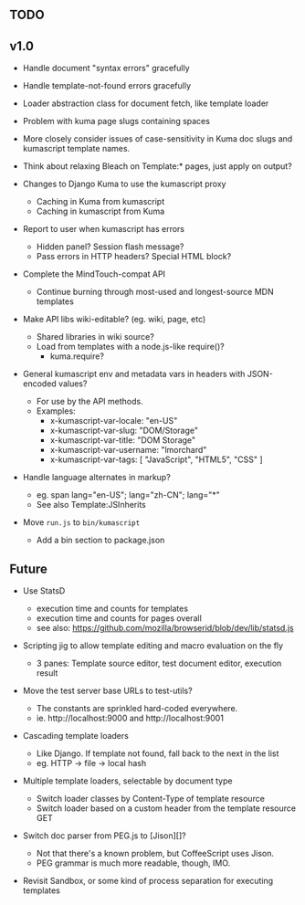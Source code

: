 TODO
----

## v1.0

* Handle document "syntax errors" gracefully

* Handle template-not-found errors gracefully

* Loader abstraction class for document fetch, like template loader

* Problem with kuma page slugs containing spaces

* More closely consider issues of case-sensitivity in Kuma doc slugs and
  kumascript template names.

* Think about relaxing Bleach on Template:* pages, just apply on output?

* Changes to Django Kuma to use the kumascript proxy
    * Caching in Kuma from kumascript
    * Caching in kumascript from Kuma

* Report to user when kumascript has errors
    * Hidden panel? Session flash message?
    * Pass errors in HTTP headers? Special HTML block?

* Complete the MindTouch-compat API
    * Continue burning through most-used and longest-source MDN templates

* Make API libs wiki-editable? (eg. wiki, page, etc)
    * Shared libraries in wiki source?
    * Load from templates with a node.js-like require()?
        * kuma.require?

* General kumascript env and metadata vars in headers with JSON-encoded values?
    * For use by the API methods.
    * Examples:
        * x-kumascript-var-locale: "en-US"
        * x-kumascript-var-slug: "DOM/Storage"
        * x-kumascript-var-title: "DOM Storage"
        * x-kumascript-var-username: "lmorchard"
        * x-kumascript-var-tags: [ "JavaScript", "HTML5", "CSS" ]

* Handle language alternates in markup?
    * eg. span lang="en-US"; lang="zh-CN"; lang="*"
    * See also Template:JSInherits

* Move `run.js` to `bin/kumascript`
    * Add a bin section to package.json

## Future

* Use StatsD
    * execution time and counts for templates
    * execution time and counts for pages overall
    * see also: https://github.com/mozilla/browserid/blob/dev/lib/statsd.js

* Scripting jig to allow template editing and macro evaluation on the fly
    * 3 panes: Template source editor, test document editor, execution result

* Move the test server base URLs to test-utils?
    * The constants are sprinkled hard-coded everywhere.
    * ie. http://localhost:9000 and http://localhost:9001

* Cascading template loaders
    * Like Django. If template not found, fall back to the next in the list
    * eg. HTTP -> file -> local hash

* Multiple template loaders, selectable by document type
    * Switch loader classes by Content-Type of template resource
    * Switch loader based on a custom header from the template resource GET

* Switch doc parser from PEG.js to [Jison][]?
    * Not that there's a known problem, but CoffeeScript uses Jison.
    * PEG grammar is much more readable, though, IMO.

* Revisit Sandbox, or some kind of process separation for executing templates
